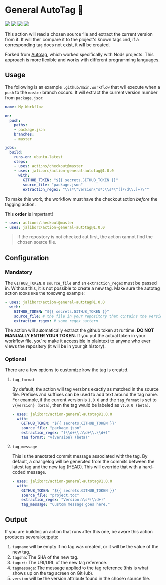# General AutoTag :bookmark_tabs:
[![](https://img.shields.io/npm/v/general-autotag.svg)](https://www.npmjs.com/package/general-autotag) [![](https://github.com/jaliborc/scrap/workflows/tag/badge.svg)](https://github.com/jaliborc/scrap/actions) ![](https://david-dm.org/jaliborc/general-autotag.svg) ![](https://img.shields.io/npm/l/general-autotag.svg)

This action will read a chosen source file and extract the current version from it. It will then compare it to the project's known tags and, if a corresponding tag does not exist, it will be created.

Forked from [Autotag](https://github.com/ButlerLogic/action-autotag), which worked specifically with Node projects. This approach is more flexible and works with different programming languages.

## Usage

The following is an example `.github/main.workflow` that will execute when a `push` to the `master` branch occurs. It will extract the current version number from `package.json`:

```yaml
name: My Workflow

on:
  push:
    paths:
    - package.json
    branches:
    - master

jobs:
  build:
    runs-on: ubuntu-latest
    steps:
    - uses: actions/checkout@master
    - uses: jaliborc/action-general-autotag@1.0.0
      with:
        GITHUB_TOKEN: "${{ secrets.GITHUB_TOKEN }}"
        source_file: "package.json"
        extraction_regex: "\\s*\"version\"s*:\\s*\"([\\d\\.]+)\""
```

To make this work, the workflow must have the checkout action _before_ the tagging action.

This **order** is important!

```yaml
- uses: actions/checkout@master
- uses: jaliborc/action-general-autotag@1.0.0
```

> If the repository is not checked out first, the action cannot find the chosen source file.

## Configuration
### Mandatory

The `GITHUB_TOKEN`, a `source_file` and an `extraction_regex` must be passed in. Without this, it is not possible to create a new tag. Make sure the autotag action looks like the following example:

```yaml
- uses: jaliborc/action-general-autotag@1.0.0
  with:
    GITHUB_TOKEN: "${{ secrets.GITHUB_TOKEN }}"
    source_file: # the file in your repository that contains the version name
    extraction_regex: # some regex pattern
```

The action will automatically extract the github token at runtime. **DO NOT MANUALLY ENTER YOUR TOKEN.** If you put the actual token in your workflow file, you're make it accessible in plaintext to anyone who ever views the repository (it will be in your git history).

### Optional
There are a few options to customize how the tag is created.

1. `tag_format`

    By default, the action will tag versions exactly as matched in the source file. Prefixes and suffixes can be used to add text around the tag name. For example, if the current version is `1.0.0` and the `tag_format` is set to `v{version} (beta)`, then the tag would be labeled as `v1.0.0 (beta)`.

    ```yaml
    - uses: jaliborc/action-general-autotag@1.0.0
      with:
        GITHUB_TOKEN: "${{ secrets.GITHUB_TOKEN }}"
        source_file: "package.json"
        extraction_regex: "(\\d+\\.\\d+\\.\\d+)"
        tag_format: "v{version} (beta)"
    ```

1. `tag_message`

    This is the annotated commit message associated with the tag. By default, a changelog will be generated from the commits between the latest tag and the new tag (HEAD). This will override that with a hard-coded message.

    ```yaml
    - uses: jaliborc/action-general-autotag@1.0.0
      with:
        GITHUB_TOKEN: "${{ secrets.GITHUB_TOKEN }}"
        source_file: "project.toc"
        extraction_regex: "Version:\\s*(\\d+)"
        tag_message: "Custom message goes here."
    ```

## Output
If you are building an action that runs after this one, be aware this action produces several [outputs](https://help.github.com/en/articles/metadata-syntax-for-github-actions#outputs):

1. `tagname` will be empty if no tag was created, or it will be the value of the new tag.
1. `tagsha`: The SHA of the new tag.
1. `taguri`: The URI/URL of the new tag reference.
1. `tagmessage`: The message applied to the tag reference (this is what shows up on the tag screen on GitHub).
1. `version` will be the version attribute found in the chosen source file.
